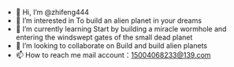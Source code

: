 - 👋 Hi, I’m @zhifeng444
- 👀 I’m interested in To build an alien planet in your dreams
- 🌱 I’m currently learning Start by building a miracle wormhole and entering the windswept gates of the small dead planet
- 💞️ I’m looking to collaborate on Build and build alien planets
- 📫 How to reach me 
mail account：15004068233@139.com
<!---
zhifeng444/zhifeng444 is a ✨ special ✨ repository because its `README.md` (this file) appears on your GitHub profile.
You can click the Preview link to take a look at your changes.
--->
